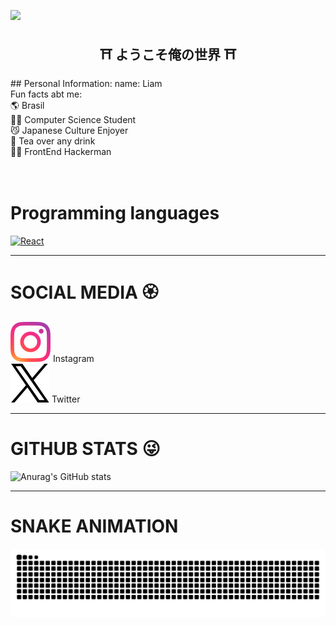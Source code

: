 <img
    src="https://capsule-render.vercel.app/api?type=waving&text=こんにちは%20みんな!&color=0:BDBED3,100:2c2e47&height=300"
  />

<!--ABOUT ME SECTION-->
<div>
    <h2 align="center"> ⛩ ようこそ俺の世界 ⛩</h2>
    <div align="center">
        <img src="" align="right">
    </div>
</div>
## Personal Information:
name: Liam <br/>
Fun facts abt me: <br/>
🌎 Brasil  <br/>
👨‍🎓 Computer Science Student <br/> 
😼 Japanese Culture Enjoyer <br/> 
🍵 Tea over any drink  <br/>
👨‍💻 FrontEnd Hackerman <br/> 
<br/>
<br/>

# Programming languages
<a href="https://react.dev/learn">
  <img src="https://cdn.jsdelivr.net/npm/simple-icons@v11/icons/react.svg" alt="React" width="40" height="40"/>
</a>

---

# SOCIAL MEDIA 🏵️

[![Instagram](./assets/instagram-logo.png)](https://instagram.com) Instagram  
[![X (Twitter)](./assets/X-Logo.png)](https://x.com) Twitter  

---
# GITHUB STATS 😜
![Anurag's GitHub stats](https://github-readme-stats.vercel.app/api?username=SUGURU-Get0U&show_icons=true&theme=tokyonight)

---
# SNAKE ANIMATION

![snake gif](https://raw.githubusercontent.com/SUGURU-Get0U/SUGURU-Get0U/output/github-contribution-grid-snake.svg)
